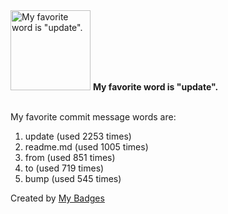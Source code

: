 <img src="https://github.com/my-badges/my-badges/blob/master/src/all-badges/favorite-word/favorite-word.png?raw=true" alt="My favorite word is &quot;update&quot;." title="My favorite word is &quot;update&quot;." width="128">
<strong>My favorite word is &quot;update&quot;.</strong>
<br><br>

My favorite commit message words are:

1. update (used 2253 times)
2. readme.md (used 1005 times)
3. from (used 851 times)
4. to (used 719 times)
5. bump (used 545 times)


Created by <a href="https://github.com/my-badges/my-badges">My Badges</a>